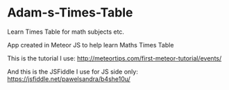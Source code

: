 # Adam-s-Times-Table
Learn Times Table for math subjects etc.

App created in Meteor JS to help learn Maths Times Table

This is the tutorial I use:
http://meteortips.com/first-meteor-tutorial/events/

And this is the JSFiddle I use for JS side only:
https://jsfiddle.net/pawelsandra/b4she10u/
